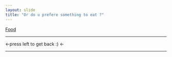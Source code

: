 ```yaml
---
layout: slide
title: "Or do u prefere something to eat ?"
---
```

[Food](https://www.amazon.de/R%C3%B6da-Ulven-Surstr%C3%B6mming-Filets-300/dp/B007P8WSKU/ref=sr_1_11?__mk_de_DE=%C3%85M%C3%85%C5%BD%C3%95%C3%91&dchild=1&keywords=wurstwasser&qid=1611334303&sr=8-11)

---
←press left to get back :) ←

---
